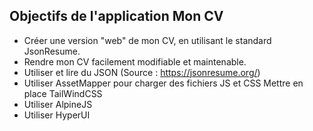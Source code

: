 ## Objectifs de l'application Mon CV

* Créer une version "web" de mon CV, en utilisant le standard JsonResume.
* Rendre mon CV facilement modifiable et maintenable.
* Utiliser et lire du JSON (Source : https://jsonresume.org/)
* Utiliser AssetMapper pour charger des fichiers JS et CSS Mettre en place TailWindCSS
* Utiliser AlpineJS
* Utiliser HyperUI